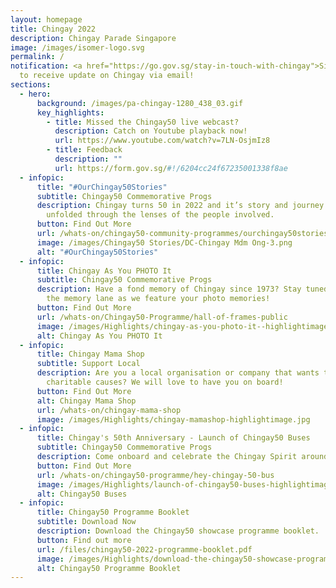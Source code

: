```yaml
---
layout: homepage
title: Chingay 2022
description: Chingay Parade Singapore
image: /images/isomer-logo.svg
permalink: /
notification: <a href="https://go.gov.sg/stay-in-touch-with-chingay">Sign Up</a>
  to receive update on Chingay via email!
sections:
  - hero:
      background: /images/pa-chingay-1280_438_03.gif
      key_highlights:
        - title: Missed the Chingay50 live webcast?
          description: Catch on Youtube playback now!
          url: https://www.youtube.com/watch?v=7LN-OsjmIz8
        - title: Feedback
          description: ""
          url: https://form.gov.sg/#!/6204cc24f67235001338f8ae
  - infopic:
      title: "#OurChingay50Stories"
      subtitle: Chingay50 Commemorative Progs
      description: Chingay turns 50 in 2022 and it’s story and journey will be
        unfolded through the lenses of the people involved.
      button: Find Out More
      url: /whats-on/chingay50-community-programmes/ourchingay50stories
      image: /images/Chingay50 Stories/DC-Chingay Mdm Ong-3.png
      alt: "#OurChingay50Stories"
  - infopic:
      title: Chingay As You PHOTO It
      subtitle: Chingay50 Commemorative Progs
      description: Have a fond memory of Chingay since 1973? Stay tuned to walk down
        the memory lane as we feature your photo memories!
      button: Find Out More
      url: /whats-on/Chingay50-Programme/hall-of-frames-public
      image: /images/Highlights/chingay-as-you-photo-it--highlightimage.jpg
      alt: Chingay As You PHOTO It
  - infopic:
      title: Chingay Mama Shop
      subtitle: Support Local
      description: Are you a local organisation or company that wants to do a part for
        charitable causes? We will love to have you on board!
      button: Find Out More
      alt: Chingay Mama Shop
      url: /whats-on/chingay-mama-shop
      image: /images/Highlights/chingay-mamashop-highlightimage.jpg
  - infopic:
      title: Chingay's 50th Anniversary - Launch of Chingay50 Buses
      subtitle: Chingay50 Commemorative Progs
      description: Come onboard and celebrate the Chingay Spirit around the island!
      button: Find Out More
      url: /whats-on/chingay50-programme/hey-chingay-50-bus
      image: /images/Highlights/launch-of-chingay50-buses-highlightimage.jpg
      alt: Chingay50 Buses
  - infopic:
      title: Chingay50 Programme Booklet
      subtitle: Download Now
      description: Download the Chingay50 showcase programme booklet.
      button: Find out more
      url: /files/chingay50-2022-programme-booklet.pdf
      image: /images/Highlights/download-the-chingay50-showcase-programme-booklet--highlightimage.png
      alt: Chingay50 Programme Booklet
---
```

